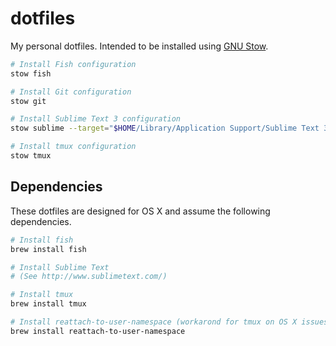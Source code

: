 # dotfiles

My personal dotfiles. Intended to be installed using [GNU Stow](https://www.gnu.org/software/stow/).

```sh
# Install Fish configuration
stow fish

# Install Git configuration
stow git

# Install Sublime Text 3 configuration
stow sublime --target="$HOME/Library/Application Support/Sublime Text 3/"

# Install tmux configuration
stow tmux
```

## Dependencies

These dotfiles are designed for OS X and assume the following dependencies.

```sh
# Install fish
brew install fish

# Install Sublime Text
# (See http://www.sublimetext.com/)

# Install tmux
brew install tmux

# Install reattach-to-user-namespace (workarond for tmux on OS X issues)
brew install reattach-to-user-namespace
```
